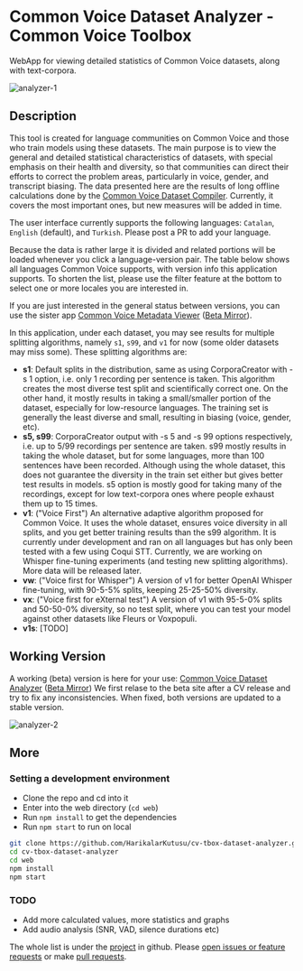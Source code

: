 # Common Voice Dataset Analyzer - Common Voice Toolbox

WebApp for viewing detailed statistics of Common Voice datasets, along with text-corpora.

![analyzer-1](https://github.com/HarikalarKutusu/cv-tbox-dataset-analyzer/assets/8849617/d1ebe0ad-8467-4a6f-8289-5eec612c3232)

## Description

This tool is created for language communities on Common Voice and those who train models using these datasets. The main purpose is to view the general and detailed statistical characteristics of datasets, with special emphasis on their health and diversity, so that communities can direct their efforts to correct the problem areas, particularly in voice, gender, and transcript biasing. The data presented here are the results of long offline calculations done by the [Common Voice Dataset Compiler](https://github.com/HarikalarKutusu/cv-tbox-dataset-compiler). Currently, it covers the most important ones, but new measures will be added in time.

The user interface currently supports the following languages: `Catalan`, `English` (default), and `Turkish`. Please post a PR to add your language.

Because the data is rather large it is divided and related portions will be loaded whenever you click a language-version pair. The table below shows all languages Common Voice supports, with version info this application supports. To shorten the list, please use the filter feature at the bottom to select one or more locales you are interested in.

If you are just interested in the general status between versions, you can use the sister app [Common Voice Metadata Viewer](https://metadata.cv-toolbox.web.tr/) ([Beta Mirror](https://cv-metadata-viewer.netlify.app/)).

In this application, under each dataset, you may see results for multiple splitting algorithms, namely `s1`, `s99`, and `v1` for now (some older datasets may miss some). These splitting algorithms are:

- **s1**: Default splits in the distribution, same as using CorporaCreator with -s 1 option, i.e. only 1 recording per sentence is taken. This algorithm creates the most diverse test split and scientifically correct one. On the other hand, it mostly results in taking a small/smaller portion of the dataset, especially for low-resource languages. The training set is generally the least diverse and small, resulting in biasing (voice, gender, etc).
- **s5, s99**: CorporaCreator output with -s 5 and -s 99 options respectively, i.e. up to 5/99 recordings per sentence are taken. s99 mostly results in taking the whole dataset, but for some languages, more than 100 sentences have been recorded. Although using the whole dataset, this does not guarantee the diversity in the train set either but gives better test results in models. s5 option is mostly good for taking many of the recordings, except for low text-corpora ones where people exhaust them up to 15 times.
- **v1**: ("Voice First") An alternative adaptive algorithm proposed for Common Voice. It uses the whole dataset, ensures voice diversity in all splits, and you get better training results than the s99 algorithm. It is currently under development and ran on all languages but has only been tested with a few using Coqui STT. Currently, we are working on Whisper fine-tuning experiments (and testing new splitting algorithms). More data will be released later.
- **vw**: ("Voice first for Whisper") A version of v1 for better OpenAI Whisper fine-tuning, with 90-5-5% splits, keeping 25-25-50% diversity.
- **vx**: ("Voice first for eXternal test") A version of v1 with 95-5-0% splits and 50-50-0% diversity, so no test split, where you can test your model against other datasets like Fleurs or Voxpopuli.
- **v1s**: [TODO]

## Working Version

A working (beta) version is here for your use: [Common Voice Dataset Analyzer](https://analyzer.cv-toolbox.web.tr) ([Beta Mirror](https://cv-dataset-analyzer.netlify.app/))
We first relase to the beta site after a CV release and try to fix any inconsistencies. When fixed, both versions are updated to a stable version.

![analyzer-2](https://github.com/HarikalarKutusu/cv-tbox-dataset-analyzer/assets/8849617/439de45b-2f50-45d7-98ca-224c97f8305d)

## More

### Setting a development environment

- Clone the repo and cd into it
- Enter into the web directory (`cd web`)
- Run `npm install` to get the dependencies
- Run `npm start` to run on local

```sh
git clone https://github.com/HarikalarKutusu/cv-tbox-dataset-analyzer.git
cd cv-tbox-dataset-analyzer
cd web
npm install
npm start
```

### TODO

- Add more calculated values, more statistics and graphs
- Add audio analysis (SNR, VAD, silence durations etc)

The whole list is under the [project](https://github.com/users/HarikalarKutusu/projects/10/views/1) in github. Please [open issues or feature requests](https://github.com/HarikalarKutusu/cv-tbox-dataset-analyzer/issues) or make [pull requests](https://github.com/HarikalarKutusu/cv-tbox-dataset-analyzer/pulls).
